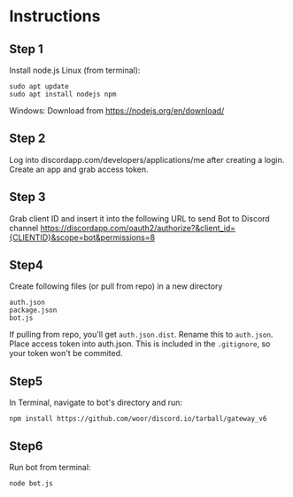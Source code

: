 # Instructions
## Step 1
Install node.js
Linux (from terminal):
```
sudo apt update
sudo apt install nodejs npm
```
Windows:
Download from https://nodejs.org/en/download/

## Step 2
Log into discordapp.com/developers/applications/me after creating a login.
Create an app and grab access token.

## Step 3
Grab client ID and insert it into the following URL to send Bot to Discord channel
https://discordapp.com/oauth2/authorize?&client_id={CLIENTID}&scope=bot&permissions=8

## Step4
Create following files (or pull from repo) in a new directory
```
auth.json
package.json
bot.js
```
If pulling from repo, you'll get `auth.json.dist`. Rename this to `auth.json`.
Place access token into auth.json. This is included in the `.gitignore`, so your token won't be commited.

## Step5
In Terminal, navigate to bot's directory and run:
```
npm install https://github.com/woor/discord.io/tarball/gateway_v6
```

## Step6
Run bot from terminal:
```
node bot.js
```
